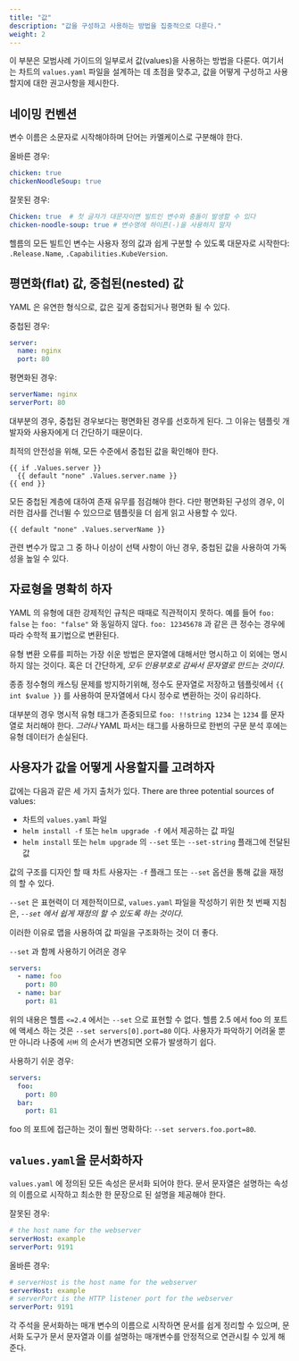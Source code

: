 ```yaml
---
title: "값"
description: "값을 구성하고 사용하는 방법을 집중적으로 다룬다."
weight: 2
---
```


이 부분은 모범사례 가이드의 일부로서 값(values)을 사용하는 방법을 다룬다.
여기서는 차트의 `values.yaml` 파일을 설계하는 데 초점을 맞추고, 값을 어떻게 구성하고 사용할지에 대한 권고사항을 제시한다.

## 네이밍 컨벤션

변수 이름은 소문자로 시작해야하며 단어는 카멜케이스로 
구분해야 한다.

올바른 경우:

```yaml
chicken: true
chickenNoodleSoup: true
```

잘못된 경우:

```yaml
Chicken: true  # 첫 글자가 대문자이면 빌트인 변수와 충돌이 발생할 수 있다
chicken-noodle-soup: true # 변수명에 하이픈(-)을 사용하지 말자
```

헬름의 모든 빌트인 변수는 사용자 정의 값과 쉽게 구분할 수 있도록
대문자로 시작한다: `.Release.Name`,
`.Capabilities.KubeVersion`.

## 평면화(flat) 값, 중첩된(nested) 값

YAML 은 유연한 형식으로, 값은 깊게 중첩되거나 평면화 될 수 있다.

중첩된 경우:

```yaml
server:
  name: nginx
  port: 80
```

평면화된 경우:

```yaml
serverName: nginx
serverPort: 80
```

대부분의 경우, 중첩된 경우보다는 평면화된 경우를 선호하게 된다. 그 이유는 템플릿 개발자와
사용자에게 더 간단하기 때문이다.


최적의 안전성을 위해, 모든 수준에서 중첩된 값을 확인해야 한다.

```
{{ if .Values.server }}
  {{ default "none" .Values.server.name }}
{{ end }}
```

모든 중첩된 계층에 대하여 존재 유무를 점검해야 한다. 다만 평면화된
구성의 경우, 이러한 검사를 건너뛸 수 있으므로 템플릿을 더 쉽게 읽고
사용할 수 있다.

```
{{ default "none" .Values.serverName }}
```

관련 변수가 많고 그 중 하나 이상이 선택 사항이 아닌 경우, 중첩된 값을
사용하여 가독성을 높일 수 있다.

## 자료형을 명확히 하자

YAML 의 유형에 대한 강제적인 규칙은 때때로 직관적이지 못하다. 예를 들어
`foo: false` 는 `foo: "false"` 와 동일하지 않다. `foo: 12345678` 과 같은
큰 정수는 경우에 따라 수학적 표기법으로 변환된다.

유형 변환 오류를 피하는 가장 쉬운 방법은 문자열에 대해서만 명시하고 이 외에는 명시하지 않는 것이다.
혹은 더 간단하게, _모두 인용부호로 감싸서 문자열로 만드는 것이다_. 

종종 정수형의 캐스팅 문제를 방지하기위해, 정수도 문자열로 저장하고 템플릿에서 
`{{ int $value }}` 를 사용하여 문자열에서 다시 정수로 변환하는 것이
유리하다.

대부분의 경우 명시적 유형 태그가 존중되므로 `foo: !!string 1234` 는
`1234` 를 문자열로 처리해야 한다. _그러나_ YAML 파서는 태그를 사용하므로 한번의 구문 분석 후에는
유형 데이터가 손실된다.

## 사용자가 값을 어떻게 사용할지를 고려하자

값에는 다음과 같은 세 가지 출처가 있다.
There are three potential sources of values:

- 차트의 `values.yaml` 파일
- `helm install -f` 또는 `helm upgrade -f` 에서 제공하는 값 파일
- `helm install` 또는 `helm upgrade` 의 `--set` 또는 `--set-string` 플래그에 
  전달된 값

값의 구조를 디자인 할 때 차트 사용자는 `-f` 플래그 또는 `--set` 
옵션을 통해 값을 재정의 
할 수 있다.

`--set` 은 표현력이 더 제한적이므로, `values.yaml` 파일을 작성하기 위한
첫 번째 지침은, _`--set` 에서 쉽게 재정의 할 수 있도록 하는 것이다_.

이러한 이유로 맵을 사용하여 값 파일을 구조화하는 것이 더 좋다.

`--set` 과 함께 사용하기 어려운 경우

```yaml
servers:
  - name: foo
    port: 80
  - name: bar
    port: 81
```

위의 내용은 헬름 `<=2.4` 에서는 `--set` 으로 표현할 수 없다. 헬름 2.5 에서
foo 의 포트에 액세스 하는 것은 `--set servers[0].port=80` 이다.
사용자가 파악하기 어려울 뿐만 아니라 나중에 `서버` 의 순서가 변경되면
오류가 발생하기 쉽다.

사용하기 쉬운 경우:

```yaml
servers:
  foo:
    port: 80
  bar:
    port: 81
```

foo 의 포트에 접근하는 것이 훨씬 명확하다: `--set servers.foo.port=80`.

## `values.yaml`을 문서화하자

`values.yaml` 에 정의된 모든 속성은 문서화 되어야 한다. 문서
문자열은 설명하는 속성의 이름으로 시작하고 최소한 한 문장으로 된
설명을 제공해야 한다.

잘못된 경우:

```yaml
# the host name for the webserver
serverHost: example
serverPort: 9191
```

올바른 경우:

```yaml
# serverHost is the host name for the webserver
serverHost: example
# serverPort is the HTTP listener port for the webserver
serverPort: 9191
```

각 주석을 문서화하는 매개 변수의 이름으로 시작하면
문서를 쉽게 정리할 수 있으며, 문서화 도구가 문서 문자열과 이를 설명하는 매개변수를 안정적으로 연관시킬 수 있게 해준다.
